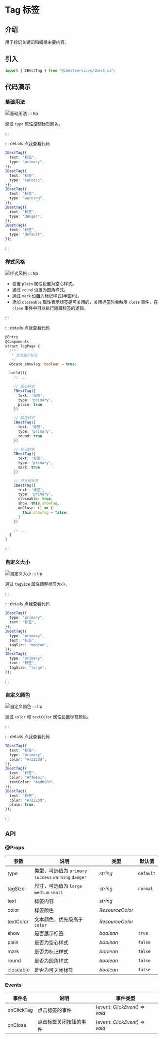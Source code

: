 # Tag 标签

## 介绍

用于标记关键词和概括主要内容。

## 引入

```ts
import { IBestTag } from "@ibestservices/ibest-ui";
```

## 代码演示

### 基础用法

![基础用法](./images/basic-tag.png)
::: tip

通过 `type` 属性控制标签颜色。

:::

::: details 点我查看代码

```ts
IBestTag({
  text: "标签",
  type: "primary",
});
IBestTag({
  text: "标签",
  type: "success",
});
IBestTag({
  text: "标签",
  type: "warning",
});
IBestTag({
  text: "标签",
  type: "danger",
});
IBestTag({
  text: "标签",
  type: "default",
});
```

:::

### 样式风格

![样式风格](./images/styles-tag.png)
::: tip

- 设置 `plain` 属性设置为空心样式。
- 通过 `round` 设置为圆角样式。
- 通过 `mark` 设置为标记样式(半圆角)。
- 添加 `closeable` 属性表示标签是可关闭的，关闭标签时会触发 `close` 事件，在 `close` 事件中可以执行隐藏标签的逻辑。

:::

::: details 点我查看代码

```ts
@Entry
@Components
struct TagPage {
  /**
   * 是否展示标签
   */
  @State showTag: boolean = true;

  build(){
    // ...

    // 空心样式
    IBestTag({
      text: '标签',
      type: 'primary',
      plain: true
    })

    // 圆角样式
    IBestTag({
      text: '标签',
      type: 'primary',
      round: true
    })

    // 标记样式
    IBestTag({
      text: '标签',
      type: 'primary',
      mark: true
    })

    // 可关闭标签
    IBestTag({
      text: '标签',
      type: 'primary',
      closeable: true,
      show: this.showTag,
      onClose: () => {
        this.showTag = false;
      }
    })

    // ...
  }
}
```

:::

### 自定义大小

![自定义大小](./images/size-tag.png)
::: tip

通过 `tagSize` 属性调整标签大小。

:::

::: details 点我查看代码

```ts
IBestTag({
  type: "primary",
  text: "标签",
});
IBestTag({
  type: "primary",
  text: "标签",
  tagSize: "medium",
});
IBestTag({
  type: "primary",
  text: "标签",
  tagSize: "large",
});
```

:::

### 自定义颜色

![自定义颜色](./images/color-tag.png)
::: tip

通过 `color` 和 `textColor` 属性设置标签颜色。

:::

::: details 点我查看代码

```ts
IBestTag({
  text: "标签",
  type: "primary",
  color: "#7232dd",
});
IBestTag({
  text: "标签",
  color: "#ffe1e1",
  textColor: "#ad0000",
});
IBestTag({
  text: "标签",
  color: "#7232dd",
  plain: true,
});
```

:::

## API

### @Props

| 参数      | 说明                                                  | 类型      | 默认值    |
| --------- | ----------------------------------------------------- | --------- | --------- |
| type      | 类型，可选值为 `primary` `success` `warning` `danger` | _string_  | `default` |
| tagSize   | 尺寸，可选值为 `large` `medium` `small`               | _string_  | `normal`  |
| text      | 标签内容                                             | _string_  |           |
| color     | 标签颜色                                             | _ResourceColor_  |     |
| textColor | 文本颜色，优先级高于 `color`                           | _ResourceColor_  |     |
| show      | 是否展示标签                                          | _boolean_ | `true`    |
| plain     | 是否为空心样式                                        | _boolean_ | `false`   |
| mark      | 是否为标记样式                                        | _boolean_ | `false`   |
| round     | 是否为圆角样式                                        | _boolean_ | `false`   |
| closeable | 是否为可关闭标签                                      | _boolean_ | `false`   |

### Events

| 事件名     | 说明                   | 事件类型                        |
| ---------- | ---------------------- | ------------------------------- |
| onClickTag | 点击标签的事件         | (event: _ClickEvent_) => _void_ |
| onClose    | 点击标签关闭按钮的事件 | (event: _ClickEvent_) => _void_ |
